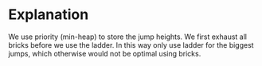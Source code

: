 # Explanation

We use priority (min-heap) to store the jump heights. We first exhaust all bricks before we use the ladder. 
In this way only use ladder for the biggest jumps, which otherwise would not be optimal using bricks.

